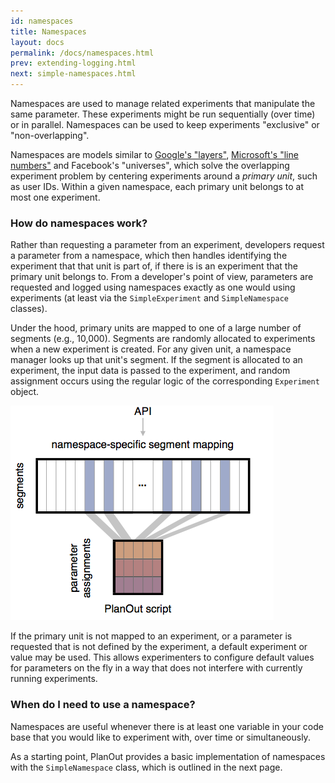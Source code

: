 ```yaml
---
id: namespaces
title: Namespaces
layout: docs
permalink: /docs/namespaces.html
prev: extending-logging.html
next: simple-namespaces.html
---
```


Namespaces are used to manage related experiments that manipulate the same parameter. These experiments might be run sequentially (over time) or in parallel. Namespaces can be used to keep experiments "exclusive" or "non-overlapping".


Namespaces are models similar to
[Google's "layers"](http://research.google.com/pubs/pub36500.html),
[Microsoft's "line numbers"](http://www.exp-platform.com/Documents/2013%20controlledExperimentsAtScale.pdf)
and Facebook's "universes", which solve the overlapping experiment problem by
centering experiments around a *primary unit*, such as user IDs.
Within a given namespace, each primary unit belongs to at most one experiment.


### How do namespaces work?
Rather than requesting a parameter from an experiment, developers request a
parameter from a namespace, which then handles identifying the experiment
that that unit is part of, if there is is an experiment that the primary unit
belongs to. From a developer's point of view, parameters are requested and logged
using namespaces exactly as one would using experiments (at least via the
`SimpleExperiment` and `SimpleNamespace` classes).

Under the hood, primary units are mapped to one of a large number of segments
(e.g., 10,000).
Segments are randomly allocated to experiments when a new experiment is created.
For any given unit, a namespace manager looks up that unit's segment.
If the segment is allocated to an experiment, the input data is passed to the experiment,
and random assignment occurs using the regular logic of the corresponding `Experiment` object.

![Namespaces diagram](../static/namespace_diagram.png "Segments are allocated to experiments, which assign units to parameters in a way that is independent of the segmentation.")

If the primary unit is not mapped to an experiment, or a parameter is requested that is not defined by the experiment, a default experiment or value may be used.
 This allows experimenters to configure default values for parameters on the fly in a way that does not interfere with currently running experiments.


### When do I need to use a namespace?
Namespaces are useful whenever there is at least one variable in your code
base that you would like to experiment with, over time or simultaneously.

As a starting point, PlanOut provides a basic implementation of namespaces with the `SimpleNamespace` class, which is outlined in the next page.
